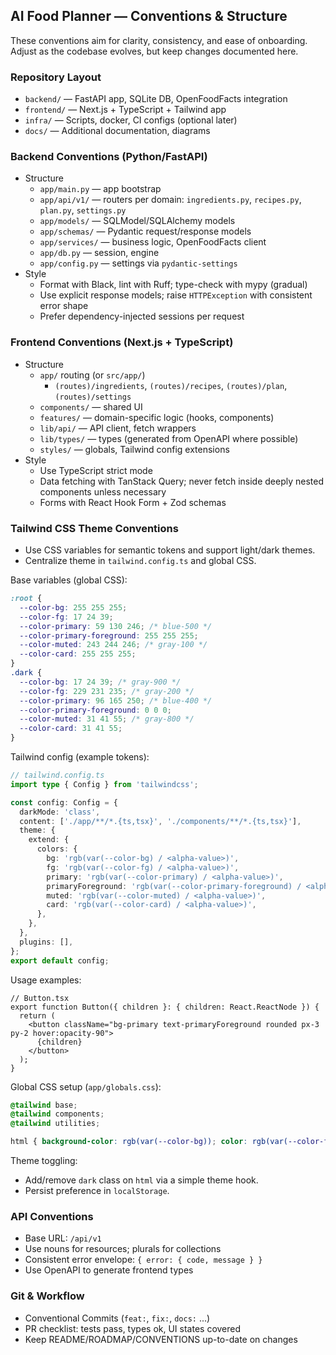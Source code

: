 ## AI Food Planner — Conventions & Structure

These conventions aim for clarity, consistency, and ease of onboarding. Adjust as the codebase evolves, but keep changes documented here.

### Repository Layout
- `backend/` — FastAPI app, SQLite DB, OpenFoodFacts integration
- `frontend/` — Next.js + TypeScript + Tailwind app
- `infra/` — Scripts, docker, CI configs (optional later)
- `docs/` — Additional documentation, diagrams

### Backend Conventions (Python/FastAPI)
- Structure
  - `app/main.py` — app bootstrap
  - `app/api/v1/` — routers per domain: `ingredients.py`, `recipes.py`, `plan.py`, `settings.py`
  - `app/models/` — SQLModel/SQLAlchemy models
  - `app/schemas/` — Pydantic request/response models
  - `app/services/` — business logic, OpenFoodFacts client
  - `app/db.py` — session, engine
  - `app/config.py` — settings via `pydantic-settings`
- Style
  - Format with Black, lint with Ruff; type-check with mypy (gradual)
  - Use explicit response models; raise `HTTPException` with consistent error shape
  - Prefer dependency-injected sessions per request

### Frontend Conventions (Next.js + TypeScript)
- Structure
  - `app/` routing (or `src/app/`)
    - `(routes)/ingredients`, `(routes)/recipes`, `(routes)/plan`, `(routes)/settings`
  - `components/` — shared UI
  - `features/` — domain-specific logic (hooks, components)
  - `lib/api/` — API client, fetch wrappers
  - `lib/types/` — types (generated from OpenAPI where possible)
  - `styles/` — globals, Tailwind config extensions
- Style
  - Use TypeScript strict mode
  - Data fetching with TanStack Query; never fetch inside deeply nested components unless necessary
  - Forms with React Hook Form + Zod schemas

### Tailwind CSS Theme Conventions
- Use CSS variables for semantic tokens and support light/dark themes.
- Centralize theme in `tailwind.config.ts` and global CSS.

Base variables (global CSS):
```css
:root {
  --color-bg: 255 255 255;
  --color-fg: 17 24 39;
  --color-primary: 59 130 246; /* blue-500 */
  --color-primary-foreground: 255 255 255;
  --color-muted: 243 244 246; /* gray-100 */
  --color-card: 255 255 255;
}
.dark {
  --color-bg: 17 24 39; /* gray-900 */
  --color-fg: 229 231 235; /* gray-200 */
  --color-primary: 96 165 250; /* blue-400 */
  --color-primary-foreground: 0 0 0;
  --color-muted: 31 41 55; /* gray-800 */
  --color-card: 31 41 55;
}
```

Tailwind config (example tokens):
```ts
// tailwind.config.ts
import type { Config } from 'tailwindcss';

const config: Config = {
  darkMode: 'class',
  content: ['./app/**/*.{ts,tsx}', './components/**/*.{ts,tsx}'],
  theme: {
    extend: {
      colors: {
        bg: 'rgb(var(--color-bg) / <alpha-value>)',
        fg: 'rgb(var(--color-fg) / <alpha-value>)',
        primary: 'rgb(var(--color-primary) / <alpha-value>)',
        primaryForeground: 'rgb(var(--color-primary-foreground) / <alpha-value>)',
        muted: 'rgb(var(--color-muted) / <alpha-value>)',
        card: 'rgb(var(--color-card) / <alpha-value>)',
      },
    },
  },
  plugins: [],
};
export default config;
```

Usage examples:
```tsx
// Button.tsx
export function Button({ children }: { children: React.ReactNode }) {
  return (
    <button className="bg-primary text-primaryForeground rounded px-3 py-2 hover:opacity-90">
      {children}
    </button>
  );
}
```

Global CSS setup (`app/globals.css`):
```css
@tailwind base;
@tailwind components;
@tailwind utilities;

html { background-color: rgb(var(--color-bg)); color: rgb(var(--color-fg)); }
```

Theme toggling:
- Add/remove `dark` class on `html` via a simple theme hook.
- Persist preference in `localStorage`.

### API Conventions
- Base URL: `/api/v1`
- Use nouns for resources; plurals for collections
- Consistent error envelope: `{ error: { code, message } }`
- Use OpenAPI to generate frontend types

### Git & Workflow
- Conventional Commits (`feat:`, `fix:`, `docs:` ...)
- PR checklist: tests pass, types ok, UI states covered
- Keep README/ROADMAP/CONVENTIONS up-to-date on changes


